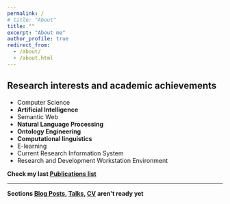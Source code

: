 ```yaml
---
permalink: /
# title: "About"
title: ""
excerpt: "About me"
author_profile: true
redirect_from: 
  - /about/
  - /about.html
---
```


## Research interests and academic achievements
* Computer Science
* **Artificial Intelligence**
* Semantic Web
* **Natural Language Processing**
* **Ontology Engineering**
* **Computational linguistics**
* E-learning
* Current Research Information System
* Research and Development Workstation Environment

**Check my last [Publications list](https://malakhovks.github.io/publications/)**

------

**Sections [Blog Posts](https://malakhovks.github.io/year-archive/), [Talks](https://malakhovks.github.io/talks/), [CV](https://malakhovks.github.io/cv/) aren't ready yet**



